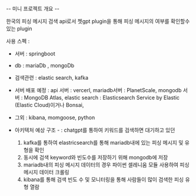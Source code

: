 <!-- 포스팅 할 내용

org.springframework.beans.factory.BeanCreationException: Error creating bean with name 'entityManagerFactory' defined in class path resource [org/springframework/boot/autoconfigure/orm/jpa/HibernateJpaConfiguration.class]: No identifier specified for entity: com.phishing.fast.api.search.vo.PhishingRecord -->

-- 미니 프로젝트 개요 --

 한국의 피싱 메시지 검색 api로서 쳇gpt plugin을 통해 피싱 메시지의 여부를 확인할수 있는 plugin

사용 스펙 : 
  - 서버 : springboot
  - db : mariaDb , mongoDb
  - 검색관련 : elastic search, kafka
  - 서버 배포 예정 :
     api 서버 : vercerl,
     mariadb서버 : PlanetScale,
     mongodb 서버 :  MongoDB Atlas,
     elastic search : Elasticsearch Service by Elastic (Elastic Cloud)이거나 Bonsai,
     
  - 그외 : kibana, momgoose, python

  - 아키텍처 예상 구조 -
    : chatgpt를 통하여 키워드를 검색하면 대기하고 있던 
    1. kafka를 통하여 elastricsearch를 통해 mariadb내에 있는 피싱 메시지 및 유형을 확인
    2. 동시에 검색 keyword와 빈도수를 저장하기 위해 mongodb에 저장
    3. mariadb내의 피싱 메시지 데이터의 경우 파이썬 셀레니움 모듈 사용하여 피싱 메시지 데이터 크롤링
    4. kibana를 통해 검색 빈도 수 및 모니터링을 통해 사람들이 많이 검색한 피싱 유형 열람
